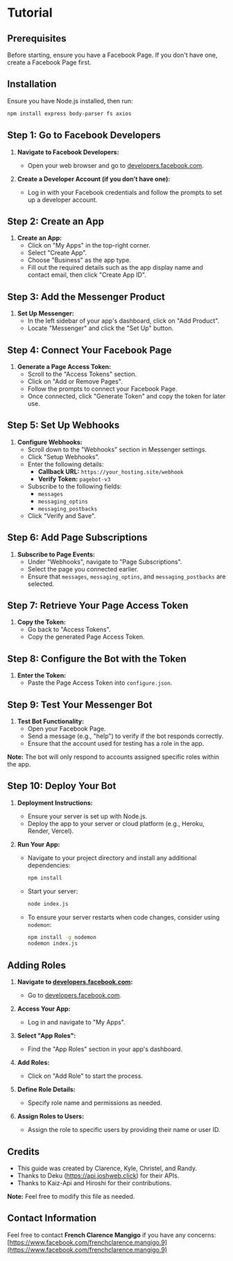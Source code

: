 <!DOCTYPE html>
<html lang="en">

<head>
    <meta charset="UTF-8">
    <meta name="viewport" content="width=device-width, initial-scale=1.0">
</head>

<body>

# Tutorial

## Prerequisites
Before starting, ensure you have a Facebook Page. If you don't have one, create a Facebook Page first.

## Installation
Ensure you have Node.js installed, then run:

```bash
npm install express body-parser fs axios
```

## Step 1: Go to Facebook Developers
1. **Navigate to Facebook Developers:**
   - Open your web browser and go to [developers.facebook.com](https://developers.facebook.com).

2. **Create a Developer Account (if you don’t have one):**
   - Log in with your Facebook credentials and follow the prompts to set up a developer account.

## Step 2: Create an App
1. **Create an App:**
   - Click on "My Apps" in the top-right corner.
   - Select "Create App".
   - Choose "Business" as the app type.
   - Fill out the required details such as the app display name and contact email, then click "Create App ID".

## Step 3: Add the Messenger Product
1. **Set Up Messenger:**
   - In the left sidebar of your app's dashboard, click on "Add Product".
   - Locate "Messenger" and click the "Set Up" button.

## Step 4: Connect Your Facebook Page
1. **Generate a Page Access Token:**
   - Scroll to the "Access Tokens" section.
   - Click on "Add or Remove Pages".
   - Follow the prompts to connect your Facebook Page.
   - Once connected, click "Generate Token" and copy the token for later use.

## Step 5: Set Up Webhooks
1. **Configure Webhooks:**
   - Scroll down to the "Webhooks" section in Messenger settings.
   - Click "Setup Webhooks".
   - Enter the following details:
     - **Callback URL:** `https://your_hosting.site/webhook`
     - **Verify Token:** `pagebot-v3`
   - Subscribe to the following fields:
     - `messages`
     - `messaging_optins`
     - `messaging_postbacks`
   - Click "Verify and Save".

## Step 6: Add Page Subscriptions
1. **Subscribe to Page Events:**
   - Under "Webhooks", navigate to "Page Subscriptions".
   - Select the page you connected earlier.
   - Ensure that `messages`, `messaging_optins`, and `messaging_postbacks` are selected.

## Step 7: Retrieve Your Page Access Token
1. **Copy the Token:**
   - Go back to "Access Tokens".
   - Copy the generated Page Access Token.

## Step 8: Configure the Bot with the Token
1. **Enter the Token:**
   - Paste the Page Access Token into `configure.json`.

## Step 9: Test Your Messenger Bot
1. **Test Bot Functionality:**
   - Open your Facebook Page.
   - Send a message (e.g., "help") to verify if the bot responds correctly.
   - Ensure that the account used for testing has a role in the app.

**Note:** The bot will only respond to accounts assigned specific roles within the app.

## Step 10: Deploy Your Bot
1. **Deployment Instructions:**
   - Ensure your server is set up with Node.js.
   - Deploy the app to your server or cloud platform (e.g., Heroku, Render, Vercel).

2. **Run Your App:**
   - Navigate to your project directory and install any additional dependencies:
     ```bash
     npm install
     ```
   - Start your server:
     ```bash
     node index.js
     ```
   - To ensure your server restarts when code changes, consider using `nodemon`:
     ```bash
     npm install -g nodemon
     nodemon index.js
     ```

## Adding Roles
1. **Navigate to [developers.facebook.com](https://developers.facebook.com):**
   - Go to [developers.facebook.com](https://developers.facebook.com).

2. **Access Your App:**
   - Log in and navigate to "My Apps".

3. **Select "App Roles":**
   - Find the "App Roles" section in your app's dashboard.

4. **Add Roles:**
   - Click on "Add Role" to start the process.

5. **Define Role Details:**
   - Specify role name and permissions as needed.

6. **Assign Roles to Users:**
   - Assign the role to specific users by providing their name or user ID.

## Credits
- This guide was created by Clarence, Kyle, Christel, and Randy.
- Thanks to Deku (https://api.joshweb.click) for their APIs.
- Thanks to Kaiz-Api and Hiroshi for their contributions.

**Note:** Feel free to modify this file as needed.

## Contact Information
Feel free to contact **French Clarence Mangigo** if you have any concerns: [https://www.facebook.com/frenchclarence.mangigo.9](https://www.facebook.com/frenchclarence.mangigo.9)

</body>
</html>
